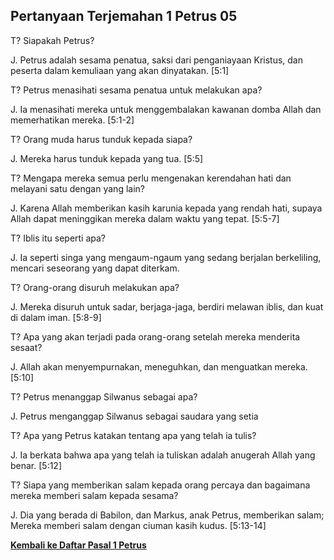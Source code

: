 ﻿## Pertanyaan Terjemahan 1 Petrus 05 ##

T? Siapakah Petrus?

J. Petrus adalah sesama penatua, saksi dari penganiayaan Kristus, dan peserta dalam kemuliaan yang akan dinyatakan. [5:1]

T? Petrus menasihati sesama penatua untuk melakukan apa?

J. Ia menasihati mereka untuk menggembalakan kawanan domba Allah dan memerhatikan mereka. [5:1-2]

T? Orang muda harus tunduk kepada siapa?

J. Mereka harus tunduk kepada yang tua. [5:5]

T? Mengapa mereka semua perlu mengenakan kerendahan hati dan melayani satu dengan yang lain?

J. Karena Allah memberikan kasih karunia kepada yang rendah hati, supaya Allah dapat meninggikan mereka dalam waktu yang tepat. [5:5-7]

T? Iblis itu seperti apa?

J. Ia seperti singa yang mengaum-ngaum yang sedang berjalan berkeliling, mencari seseorang yang dapat diterkam.

T? Orang-orang disuruh melakukan apa?

J. Mereka disuruh untuk sadar, berjaga-jaga, berdiri melawan iblis, dan kuat di dalam iman. [5:8-9]

T? Apa yang akan terjadi pada orang-orang setelah mereka menderita sesaat?

J. Allah akan menyempurnakan, meneguhkan, dan menguatkan mereka. [5:10]

T? Petrus menanggap Silwanus sebagai apa?

J. Petrus menganggap Silwanus sebagai saudara yang setia

T? Apa yang Petrus katakan tentang apa yang telah ia tulis?

J. Ia berkata bahwa apa yang telah ia tuliskan adalah anugerah Allah yang benar. [5:12]

T? Siapa yang memberikan salam kepada orang percaya dan bagaimana mereka memberi salam kepada sesama?

J. Dia yang berada di Babilon, dan Markus, anak Petrus, memberikan salam; Mereka memberi salam dengan ciuman kasih kudus. [5:13-14]

__[Kembali ke Daftar Pasal 1 Petrus](./)__

